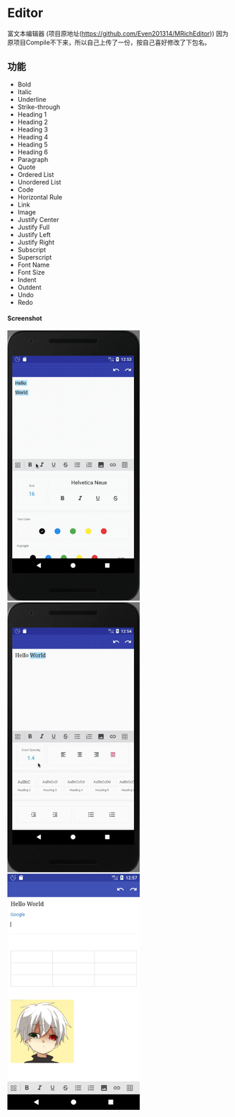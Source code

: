 Editor
======
富文本编辑器 (项目原地址(https://github.com/Even201314/MRichEditor))
因为原项目Compile不下来，所以自己上传了一份，按自己喜好修改了下包名。

## 功能

- Bold
- Italic
- Underline
- Strike-through
- Heading 1
- Heading 2
- Heading 3
- Heading 4
- Heading 5
- Heading 6
- Paragraph
- Quote
- Ordered List
- Unordered List
- Code
- Horizontal Rule
- Link
- Image
- Justify Center
- Justify Full
- Justify Left
- Justify Right
- Subscript
- Superscript
- Font Name
- Font Size
- Indent
- Outdent
- Undo
- Redo

#### Screenshot
<img src="gif/Screenshot_1.gif" width=300/>
<img src="gif/Screenshot_2.gif" width=300/>
<img src="gif/Screenshot_3.png" width=300/>


